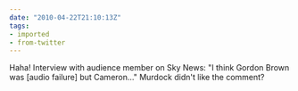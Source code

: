 ```yaml
---
date: "2010-04-22T21:10:13Z"
tags:
- imported
- from-twitter
---
```

Haha\! Interview with audience member on Sky News: "I think Gordon Brown was \[audio failure\] but Cameron…" Murdock didn't like the comment?
